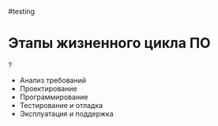 
#testing
# Этапы жизненного цикла ПО
?
- Анализ требований
- Проектирование
- Программирование
- Тестирование и отладка
- Эксплуатация и поддержка
